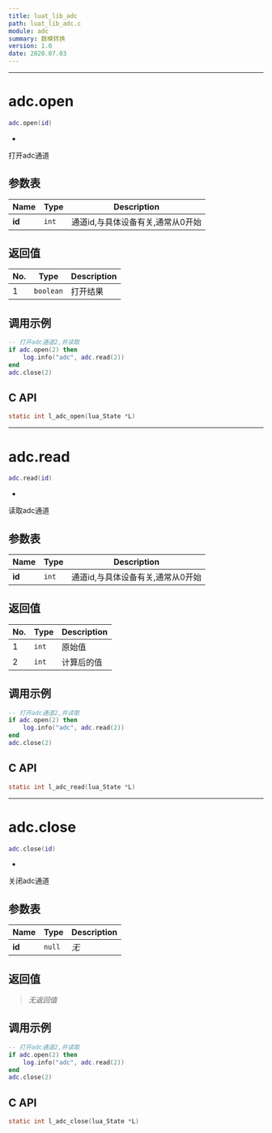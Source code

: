 ```yaml
---
title: luat_lib_adc
path: luat_lib_adc.c
module: adc
summary: 数模转换
version: 1.0
date: 2020.07.03
---
```

--------------------------------------------------
# adc.open

```lua
adc.open(id)
```

*
打开adc通道

## 参数表

Name | Type | Description
-----|------|--------------
**id**|`int`| 通道id,与具体设备有关,通常从0开始

## 返回值

No. | Type | Description
----|------|--------------
1 |`boolean`| 打开结果

## 调用示例

```lua
-- 打开adc通道2,并读取
if adc.open(2) then
    log.info("adc", adc.read(2))
end
adc.close(2)
```
## C API

```c
static int l_adc_open(lua_State *L)
```


--------------------------------------------------
# adc.read

```lua
adc.read(id)
```

*
读取adc通道

## 参数表

Name | Type | Description
-----|------|--------------
**id**|`int`| 通道id,与具体设备有关,通常从0开始

## 返回值

No. | Type | Description
----|------|--------------
1 |`int`| 原始值
2 |`int`| 计算后的值

## 调用示例

```lua
-- 打开adc通道2,并读取
if adc.open(2) then
    log.info("adc", adc.read(2))
end
adc.close(2)
```
## C API

```c
static int l_adc_read(lua_State *L)
```


--------------------------------------------------
# adc.close

```lua
adc.close(id)
```

*
关闭adc通道

## 参数表

Name | Type | Description
-----|------|--------------
**id**|`null`| *无*

## 返回值

> *无返回值*

## 调用示例

```lua
-- 打开adc通道2,并读取
if adc.open(2) then
    log.info("adc", adc.read(2))
end
adc.close(2)
```
## C API

```c
static int l_adc_close(lua_State *L)
```



